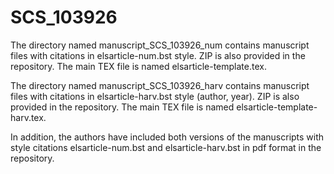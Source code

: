 # SCS_103926

The directory named manuscript_SCS_103926_num contains manuscript files with citations in elsarticle-num.bst style. ZIP is also provided in the repository. 
The main TEX file is named elsarticle-template.tex.

The directory named manuscript_SCS_103926_harv contains manuscript files with citations in elsarticle-harv.bst style (author, year). 
ZIP is also provided in the repository. The main TEX file is named elsarticle-template-harv.tex.

In addition, the authors have included both versions of the manuscripts with style citations elsarticle-num.bst 
and elsarticle-harv.bst in pdf format in the repository.